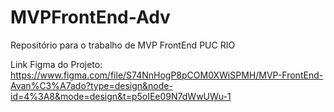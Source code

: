# MVPFrontEnd-Adv
Repositório para o trabalho de MVP FrontEnd PUC RIO

Link Figma do Projeto: https://www.figma.com/file/S74NnHogP8pCOM0XWiSPMH/MVP-FrontEnd-Avan%C3%A7ado?type=design&node-id=4%3A8&mode=design&t=p5oIEe09N7dWwUWu-1

